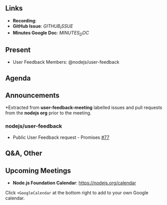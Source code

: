 ## Links

* **Recording**:
* **GitHub Issue**: $GITHUB_ISSUE$
* **Minutes Google Doc**: $MINUTES_DOC$

## Present

* User Feedback Members: @nodejs/user-feedback




## Agenda

## Announcements

*Extracted from **user-feedback-meeting** labelled issues and pull requests from the **nodejs org** prior to the meeting.

### nodejs/user-feedback

* Public User Feedback request - Promises [#77](https://github.com/nodejs/user-feedback/issues/77)



## Q&A, Other

## Upcoming Meetings

* **Node.js Foundation Calendar**: https://nodejs.org/calendar

Click `+GoogleCalendar` at the bottom right to add to your own Google calendar.


